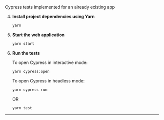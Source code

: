 Cypress tests implemented for an already existing app

4. **Install project dependencies using Yarn**

   ```bash
   yarn
   ```

5. **Start the web application**

   ```bash
   yarn start
   ```

6. **Run the tests**
  
   To open Cypress in interactive mode:
   
   ```bash
   yarn cypress:open
    ```

   To open Cypress in headless mode:

    ```bash
   yarn cypress run
    ```
    
   OR
   
    ```bash
   yarn test
    ```
---
